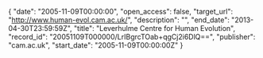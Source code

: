 {
  "date": "2005-11-09T00:00:00", 
  "open_access": false, 
  "target_url": "http://www.human-evol.cam.ac.uk/", 
  "description": "", 
  "end_date": "2013-04-30T23:59:59Z", 
  "title": "Leverhulme Centre for Human Evolution", 
  "record_id": "20051109T000000/LrIBgrcTOab+qgCj2i6DlQ==", 
  "publisher": "cam.ac.uk", 
  "start_date": "2005-11-09T00:00:00Z"
}

